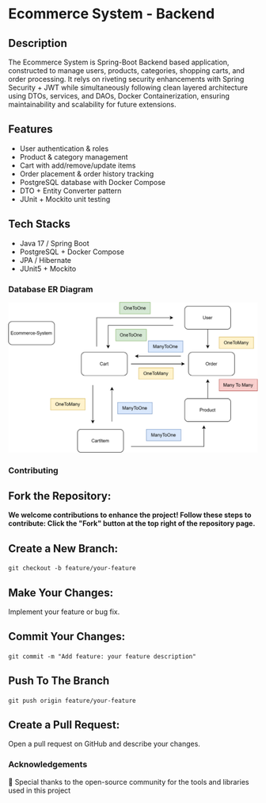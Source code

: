 # Ecommerce System - Backend

## Description
 The Ecommerce System is Spring-Boot Backend based application, constructed to manage users, products, categories, shopping carts, and order processing. It relys on riveting security enhancements 
 with Spring Security + JWT while simultaneously following clean layered architecture using DTOs, services, and DAOs, Docker Containerization, ensuring maintainability and scalability for future extensions.

## Features

- User authentication & roles
- Product & category management
- Cart with add/remove/update items
- Order placement & order history tracking
- PostgreSQL database with Docker Compose
- DTO + Entity Converter pattern
- JUnit + Mockito unit testing

## Tech Stacks
- Java 17 / Spring Boot
- PostgreSQL + Docker Compose
- JPA / Hibernate
- JUnit5 + Mockito

### Database ER Diagram
![Database Schema](./src/designs/ECommerce.drawio.svg)


### Contributing

## Fork the Repository:
**We welcome contributions to enhance the project! Follow these steps to contribute:
Click the "Fork" button at the top right of the repository page.**

## Create a New Branch:
```git checkout -b feature/your-feature```

## Make Your Changes:
Implement your feature or bug fix.

## Commit Your Changes:
```git commit -m "Add feature: your feature description"```

## Push To The Branch
```git push origin feature/your-feature```

## Create a Pull Request:
Open a pull request on GitHub and describe your changes.

### Acknowledgements
🙏
Special thanks to the open-source community for the tools and libraries used in this project

